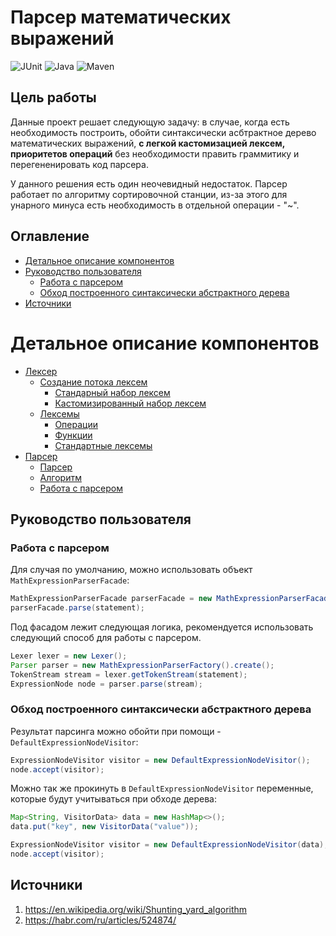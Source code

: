 # Парсер математических выражений

![JUnit](https://img.shields.io/badge/JUnit5-black?style=for-the-badge&logo=java&link=https%3A%2F%2Fwww.java.com%2Fen%2F)
![Java](https://img.shields.io/badge/java-black?style=for-the-badge&logo=openjdk&link=https%3A%2F%2Fspring.io)
![Maven](https://img.shields.io/badge/Maven-black?style=for-the-badge&logo=apachemaven)

## Цель работы
Данные проект решает следующую задачу: в случае, когда есть необходимость построить, обойти синтаксически асбтрактное дерево математических выражений, **с легкой кастомизацией лексем, приоритетов операций** без необходимости править граммитику и перегененировать код парсера.

У данного решения есть один неочевидный недостаток. Парсер работает по алгоритму сортировочной станции, из-за этого для унарного минуса есть необходимость в отдельной операции - "~".

## Оглавление
* [Детальное описание компонентов](#детальное-описание-компонентов)
* [Руководство пользователя](#руководство-пользователя)
    * [Работа с парсером](#работа-с-парсером)
    * [Обход построенного синтаксически абстрактного дерева](#обход-построенного-синтаксически-абстрактного-дерева)
* [Источники](#источники)

# Детальное описание компонентов
* [Лексер](lexer.md#лексер)
    * [Создание потока лексем](lexer.md#создание-потока-лексем)
        * [Стандарный набор лексем](lexer.md#стандарный-набор-лексем)
        * [Кастомизированный набор лексем](lexer.md#кастомизированный-набор-лексем)
    * [Лексемы](lexer.md#лексемы)
        * [Операции](lexer.md#операции)
        * [Функции](lexer.md#функции)
        * [Стандартные лексемы](lexer.md#стандартные-лексемы)
* [Парсер](parser.md#парсер)
  * [Парсер](parser.md#работа-с-парсером)
  * [Алгоритм](parser.md#алгоритм)
  * [Работа с парсером](parser.md#цепочка-обработчиков)

## Руководство пользователя
### Работа с парсером
Для случая по умолчанию, можно использовать объект `MathExpressionParserFacade`:
```java
MathExpressionParserFacade parserFacade = new MathExpressionParserFacade();
parserFacade.parse(statement);
```

Под фасадом лежит следующая логика, рекомендуется использовать следующий способ для работы с парсером.
```java
Lexer lexer = new Lexer();
Parser parser = new MathExpressionParserFactory().create();
TokenStream stream = lexer.getTokenStream(statement);
ExpressionNode node = parser.parse(stream);
```
### Обход построенного синтаксически абстрактного дерева
Результат парсинга можно обойти при помощи - `DefaultExpressionNodeVisitor`:
```java
ExpressionNodeVisitor visitor = new DefaultExpressionNodeVisitor();
node.accept(visitor);
```
Можно так же прокинуть в `DefaultExpressionNodeVisitor` переменные, которые будут учитываться при обходе дерева:
```java
Map<String, VisitorData> data = new HashMap<>();
data.put("key", new VisitorData("value"));

ExpressionNodeVisitor visitor = new DefaultExpressionNodeVisitor(data);
node.accept(visitor);
```

## Источники
1. https://en.wikipedia.org/wiki/Shunting_yard_algorithm
2. https://habr.com/ru/articles/524874/